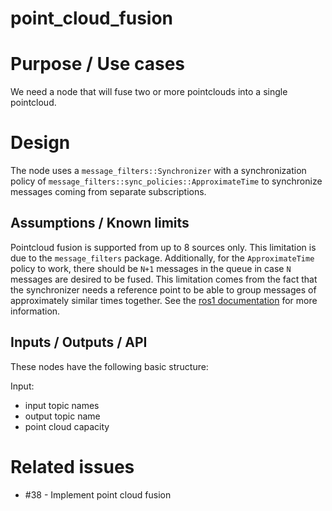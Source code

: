 point_cloud_fusion
=============

# Purpose / Use cases

We need a node that will fuse two or more pointclouds into a single pointcloud.

# Design

The node uses a `message_filters::Synchronizer` with a synchronization
policy of `message_filters::sync_policies::ApproximateTime` to synchronize
messages coming from separate subscriptions.


## Assumptions / Known limits

Pointcloud fusion is supported from up to 8 sources only. This limitation is due to the
 `message_filters` package. Additionally, for the `ApproximateTime`
  policy to work, there should be `N+1` messages in
 the queue in case `N` messages are desired to be fused. This limitation comes from the fact that
 the synchronizer needs a reference point to be able to group messages of approximately similar
 times together. See the [ros1 documentation](http://wiki.ros.org/message_filters/ApproximateTime)
 for more information.

## Inputs / Outputs / API

These nodes have the following basic structure:

Input:
- input topic names
- output topic name
- point cloud capacity


# Related issues

- #38 - Implement point cloud fusion
